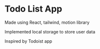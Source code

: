 # Todo List App

Made using React, tailwind, motion library

Implemented local storage to store user data

Inspired by Todoist app
